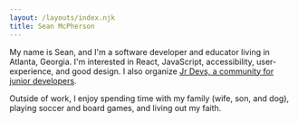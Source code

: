 ```yaml
---
layout: /layouts/index.njk
title: Sean McPherson
---
```


My name is Sean, and I'm a software developer and educator living in Atlanta, Georgia. I'm interested in React, JavaScript, accessibility, user-experience, and good design. I also organize [Jr Devs, a community for junior developers](https://meetup.com/jrdevsatl).

Outside of work, I enjoy spending time with my family (wife, son, and dog), playing soccer and board games, and living out my faith.